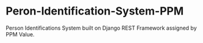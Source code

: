 # Peron-Identification-System-PPM
Person Identifications System built on Django REST Framework assigned by PPM Value. 

